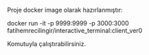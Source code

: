 Proje docker image olarak hazırlanmıştır:

docker run -it -p 9999:9999 -p 3000:3000 fatihemrecilingir/interactive_terminal:client_ver0

Komutuyla çalıştırabilirsiniz.
